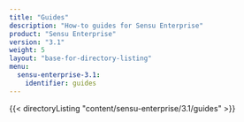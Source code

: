 ```yaml
---
title: "Guides"
description: "How-to guides for Sensu Enterprise"
product: "Sensu Enterprise"
version: "3.1"
weight: 5
layout: "base-for-directory-listing"
menu:
  sensu-enterprise-3.1:
    identifier: guides
---
```


{{< directoryListing "content/sensu-enterprise/3.1/guides" >}}
